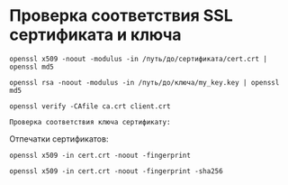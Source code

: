 # Проверка соответствия SSL сертификата и ключа

    openssl x509 -noout -modulus -in /путь/до/сертификата/cert.crt | openssl md5

    openssl rsa -noout -modulus -in /путь/до/ключа/my_key.key | openssl md5

    openssl verify -CAfile ca.crt client.crt

    Проверка соответствия ключа сертификату:


Отпечатки сертификатов:

    openssl x509 -in cert.crt -noout -fingerprint

    openssl x509 -in cert.crt -noout -fingerprint -sha256